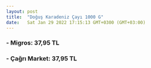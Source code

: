 ```yaml
---
layout: post
title:  "Doğuş Karadeniz Çayı 1000 G"
date:   Sat Jan 29 2022 17:15:13 GMT+0300 (GMT+03:00)
---
```


### - Migros: 37,95 TL

### - Çağrı Market: 37,95 TL

